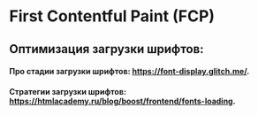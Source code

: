 # First Contentful Paint (FCP)
## Оптимизация загрузки шрифтов:
#### Про стадии загрузки шрифтов: https://font-display.glitch.me/.
#### Стратегии загрузки шрифтов: https://htmlacademy.ru/blog/boost/frontend/fonts-loading.
